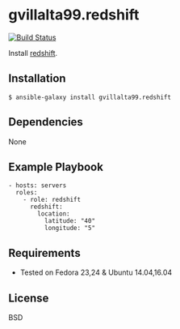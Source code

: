 gvillalta99.redshift
===============

[![Build Status](https://travis-ci.org/ymajik/ansible-redshift.svg?branch=master)](https://travis-ci.org/ymajik/ansible-redshift)

Install [redshift](http://jonls.dk/redshift/).


Installation
------------

`$ ansible-galaxy install gvillalta99.redshift`

Dependencies
------------

None

Example Playbook
----------------

    - hosts: servers
      roles:
        - role: redshift
          redshift:
            location:
              latitude: "40"
              longitude: "5"


Requirements
------------

- Tested on Fedora 23,24 & Ubuntu 14.04,16.04


License
-------

BSD
